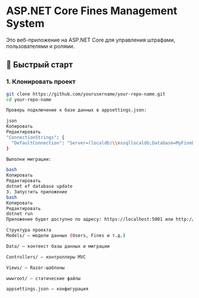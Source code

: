 # ASP.NET Core Fines Management System

Это веб-приложение на ASP.NET Core для управления штрафами, пользователями и ролями.

## 🚀 Быстрый старт

### 1. Клонировать проект
```bash
git clone https://github.com/yourusername/your-repo-name.git
cd your-repo-name

Проверь подключение к базе данных в appsettings.json:

json
Копировать
Редактировать
"ConnectionStrings": {
  "DefaultConnection": "Server=(localdb)\\mssqllocaldb;Database=MyFineDb;Trusted_Connection=True;"
}

Выполни миграции:

bash
Копировать
Редактировать
dotnet ef database update
3. Запустить приложение
bash
Копировать
Редактировать
dotnet run
Приложение будет доступно по адресу: https://localhost:5001 или http://localhost:5000

Структура проекта
Models/ — модели данных (Users, Fines и т.д.)

Data/ — контекст базы данных и миграции

Controllers/ — контроллеры MVC

Views/ — Razor-шаблоны

wwwroot/ — статические файлы

appsettings.json — конфигурация
